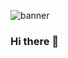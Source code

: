 ![banner](https://user-images.githubusercontent.com/45084684/107560821-d447ff80-6bab-11eb-8f93-e1a39656cce5.png)

### Hi there 👋

<!--
**zyzoe/zyzoe** is a ✨ _special_ ✨ repository because its `README.md` (this file) appears on your GitHub profile.

Here are some ideas to get you started:

- 🔭 I’m currently working on ...
- 🌱 I’m currently learning ...
- 👯 I’m looking to collaborate on ...
- 🤔 I’m looking for help with ...
- 💬 Ask me about ...
- 📫 How to reach me: ...
- 😄 Pronouns: ...
- ⚡ Fun fact: ...
-->
